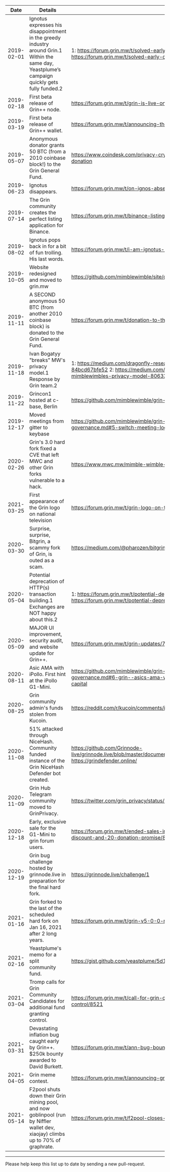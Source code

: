 | Date | Details | References |
|-|-|-|
| 2019-02-01 | Ignotus expresses his disappointment in the greedy industry around Grin.1 Within the same day, Yeastplume’s campaign quickly gets fully funded.2 | 1: https://forum.grin.mw/t/solved-early-disappointments/3682  2: https://forum.grin.mw/t/solved-early-disappointments/3682/54 |
| 2019-02-18 | First beta release of Grin++ node. | https://forum.grin.mw/t/grin-is-live-on-windows/4136 |
| 2019-03-19 | First beta release of Grin++ wallet. | https://forum.grin.mw/t/announcing-the-grin-wallet-finally/4546 |
| 2019-05-07 | Anonymous donator grants 50 BTC (from a 2010 coinbase block!) to the Grin General Fund. | https://www.coindesk.com/privacy-cryptocurrency-grin-receives-mysterious-300k-bitcoin-donation |
| 2019-06-23 | Ignotus disappears. | https://forum.grin.mw/t/on-ignos-absence/5301 |
| 2019-07-14 | The Grin community creates the perfect listing application for Binance. | https://forum.grin.mw/t/binance-listing/5258/6 |
| 2019-08-02 | Ignotus pops back in for a bit of fun trolling. His last words. | https://forum.grin.mw/t/i-am-ignotus-in-dedication-to-ignotus-peverell/5676/18 |
| 2019-10-05 | Website redesigned and moved to grin.mw | https://github.com/mimblewimble/site/commit/d0ef84efb081176a5826b6d1d9f133c0f378b457 |
| 2019-11-11 | A SECOND anonymous 50 BTC (from another 2010 coinbase block) is donated to the Grin General Fund. | https://forum.grin.mw/t/donation-to-the-grin-general-fund-nov-11/6446 |
| 2019-11-18 | Ivan Bogatyy "breaks" MW's privacy model.1 Response by Grin team.2 | 1: https://medium.com/dragonfly-research/breaking-mimblewimble-privacy-model-84bcd67bfe52  2: https://medium.com/grin-mimblewimble/factual-inaccuracies-of-breaking-mimblewimbles-privacy-model-8063371839b9 |
| 2019-11-22 | Grincon1 hosted at c-base, Berlin | https://github.com/mimblewimble/grin-pm#grincon1 |
| 2019-12-17 | Moved meetings from gitter to keybase | https://github.com/mimblewimble/grin-pm/blob/master/notes/20191217-meeting-governance.md#5-switch-meeting-location-from-gitter-to-keybase |
| 2020-02-26 | Grin's 3.0 hard fork fixed a CVE that left MWC and other Grin forks vulnerable to a hack. | https://www.mwc.mw/mimble-wimble-coin-articles/hotbit-update |
| 2021-03-25 | First appearance of the Grin logo on national television | https://forum.grin.mw/t/grin-logo-on-television/8665 |
| 2020-03-30 | Surprise, surprise, Bitgrin, a scammy fork of Grin, is outed as a scam. | https://medium.com/@pharozen/bitgrin-xbg-just-scammed-you-f856d44a19c9 |
| 2020-05-04 | Potential deprecation of HTTP(s) transaction building.1 Exchanges are NOT happy about this.2 | 1: https://forum.grin.mw/t/potential-deprecation-of-http-s-transaction-building/7297  2: https://forum.grin.mw/t/potential-deprecation-of-http-s-transaction-building/7297/3 |
| 2020-05-09 | MAJOR UI improvement, security audit, and website update for Grin++. | https://forum.grin.mw/t/grin-updates/7314 |
| 2020-08-11 | Asic AMA with iPollo. First hint at the iPollo G1-Mini. | https://github.com/mimblewimble/grin-pm/blob/master/notes/20200811-meeting-governance.md#6-grin--asics-ama-with-thomas-and-kevin-from-vidtoo--canaan--bitrise-capital |
| 2020-08-25 | Grin community admin's funds stolen from Kucoin. | https://reddit.com/r/kucoin/comments/ih5res/kucoin_account_hacked/ |
| 2020-11-08 | 51% attacked through NiceHash. Community funded instance of the Grin NiceHash Defender bot created. | https://github.com/Grinnode-live/grinnode.live/blob/master/documentation/attacks/2020_11_reorg-51-percent.md https://grindefender.online/ |
| 2020-11-09 | Grin Hub Telegram community moved to GrinPrivacy. | https://twitter.com/grin_privacy/status/1325616441719054336 |
| 2020-12-18 | Early, exclusive sale for the G1-Mini to grin forum users. | https://forum.grin.mw/t/ended-sales-in-forum-for-ipollo-g1-mini-miner-with-exclusive-discount-and-20-donation-promise/8089 |
| 2020-12-19 | Grin bug challenge hosted by grinnode.live in preparation for the final hard fork. | https://grinnode.live/challenge/1 |
| 2021-01-16 | Grin forked to the last of the scheduled hard fork on Jan 16, 2021 after 2 long years. | https://forum.grin.mw/t/grin-v5-0-0-network-upgrade-hard-fork-4-january-2021/7895 |
| 2021-02-16 | Yeastplume's memo for a split community fund. | https://gist.github.com/yeastplume/5d1913c7dc40c40f409ffcfe8fa9b094 |
| 2021-03-04 | Tromp calls for Grin Community Candidates for additional fund granting control. | https://forum.grin.mw/t/call-for-grin-community-candidates-for-additional-fund-granting-control/8521 |
| 2021-03-31 | Devastating inflation bug caught early by Grin++. $250k bounty awarded to David Burkett. | https://forum.grin.mw/t/ann-bug-bounty-awarded-to-david-burkett-grin/8672 |
| 2021-04-05 | Grin meme contest. | https://forum.grin.mw/t/announcing-grin-it-to-win-it-best-meme-bounty/8701 |
| 2021-05-14 | F2pool shuts down their Grin mining pool, and now goblinpool (run by Niffler wallet dev, xiaojay) climbs up to 70% of graphrate. | https://forum.grin.mw/t/f2pool-closes-goblinpool-already-has-70-of-graphrate/8898 |

<hr>

Please help keep this list up to date by sending a new pull-request.
